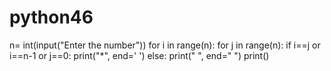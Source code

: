 # python46
n= int(input("Enter the number"))
for i in range(n):
    for j in range(n):
        if i==j or i==n-1 or j==0:
            print("*", end=' ')
        else:
            print(" ", end=" ")
    print()
